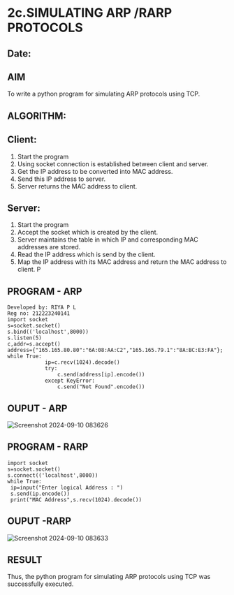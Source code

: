 # 2c.SIMULATING ARP /RARP PROTOCOLS
## Date: 
## AIM
To write a python program for simulating ARP protocols using TCP.
## ALGORITHM:
## Client:
1. Start the program
2. Using socket connection is established between client and server.
3. Get the IP address to be converted into MAC address.
4. Send this IP address to server.
5. Server returns the MAC address to client.
## Server:
1. Start the program
2. Accept the socket which is created by the client.
3. Server maintains the table in which IP and corresponding MAC addresses are
stored.
4. Read the IP address which is send by the client.
5. Map the IP address with its MAC address and return the MAC address to client.
P
## PROGRAM - ARP
```
Developed by: RIYA P L
Reg no: 212223240141
import socket 
s=socket.socket() 
s.bind(('localhost',8000)) 
s.listen(5) 
c,addr=s.accept() 
address={"165.165.80.80":"6A:08:AA:C2","165.165.79.1":"8A:BC:E3:FA"}; 
while True: 
            ip=c.recv(1024).decode() 
            try: 
                c.send(address[ip].encode()) 
            except KeyError: 
                c.send("Not Found".encode()) 
```
## OUPUT - ARP
![Screenshot 2024-09-10 083626](https://github.com/user-attachments/assets/abb108c8-b1aa-4cb3-a17f-066e916d4e29)

## PROGRAM - RARP
```
import socket 
s=socket.socket() 
s.connect(('localhost',8000)) 
while True: 
 ip=input("Enter logical Address : ") 
 s.send(ip.encode()) 
 print("MAC Address",s.recv(1024).decode()) 
```
## OUPUT -RARP
![Screenshot 2024-09-10 083633](https://github.com/user-attachments/assets/2bcfde1b-9896-4a01-9c5a-384e6134ddce)

## RESULT
Thus, the python program for simulating ARP protocols using TCP was successfully 
executed.

